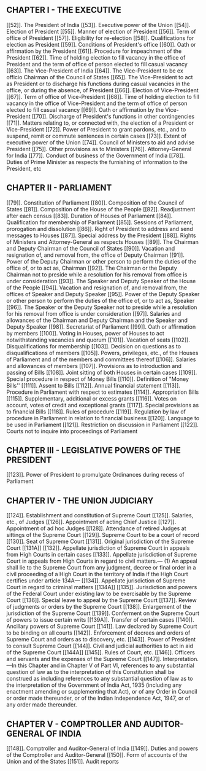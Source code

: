 ## CHAPTER I - THE EXECUTIVE
[[52]]. The President of India
[[53]]. Executive power of the Union
[[54]]. Election of President
[[55]]. Manner of election of President
[[56]]. Term of office of President
[[57]]. Eligibility for re-election
[[58]]. Qualifications for election as President
[[59]]. Conditions of President's office
[[60]]. Oath or affirmation by the President
[[61]]. Procedure for impeachment of the President
[[62]]. Time of holding election to fill vacancy in the office of President and the term of office of person elected to fill casual vacancy
[[63]]. The Vice-President of India
[[64]]. The Vice-President to be ex officio Chairman of the Council of States
[[65]]. The Vice-President to act as President or to discharge his functions during casual vacancies in the office, or during the absence, of President
[[66]]. Election of Vice-President
[[67]]. Term of office of Vice-President
[[68]]. Time of holding election to fill vacancy in the office of Vice-President and the term of office of person elected to fill casual vacancy
[[69]]. Oath or affirmation by the Vice-President
[[70]]. Discharge of President's functions in other contingencies
[[71]]. Matters relating to, or connected with, the election of a President or Vice-President
[[72]]. Power of President to grant pardons, etc., and to suspend, remit or commute sentences in certain cases
[[73]]. Extent of executive power of the Union
[[74]]. Council of Ministers to aid and advise President
[[75]]. Other provisions as to Ministers
[[76]]. Attorney-General for India
[[77]]. Conduct of business of the Government of India
[[78]]. Duties of Prime Minister as respects the furnishing of information to the President, etc

## CHAPTER II - PARLIAMENT
[[79]]. Constitution of Parliament
[[80]]. Composition of the Council of States
[[81]]. Composition of the House of the People
[[82]]. Readjustment after each census
[[83]]. Duration of Houses of Parliament
[[84]]. Qualification for membership of Parliament
[[85]]. Sessions of Parliament, prorogation and dissolution
[[86]]. Right of President to address and send messages to Houses
[[87]]. Special address by the President
[[88]]. Rights of Ministers and Attorney-General as respects Houses
[[89]]. The Chairman and Deputy Chairman of the Council of States
[[90]]. Vacation and resignation of, and removal from, the office of Deputy Chairman
[[91]]. Power of the Deputy Chairman or other person to perform the duties of the office of, or to act as, Chairman
[[92]].  The Chairman or the Deputy Chairman not to preside while a resolution for his removal from office is under consideration
[[93]]. The Speaker and Deputy Speaker of the House of the People
[[94]]. Vacation and resignation of, and removal from, the offices of Speaker and Deputy Speaker
[[95]]. Power of the Deputy Speaker or other person to perform the duties of the office of, or to act as, Speaker
[[96]]. The Speaker or the Deputy Speaker not to preside while a resolution for his removal from office is under consideration
[[97]]. Salaries and allowances of the Chairman and Deputy Chairman and the Speaker and Deputy Speaker
[[98]]. Secretariat of Parliament
[[99]]. Oath or affirmation by members
[[100]]. Voting in Houses, power of Houses to act notwithstanding vacancies and quorum
[[101]]. Vacation of seats
[[102]]. Disqualifications for membership
[[103]]. Decision on questions as to disqualifications of members
[[105]]. Powers, privileges, etc., of the Houses of Parliament and of the members and committees thereof
[[106]]. Salaries and allowances of members
[[107]]. Provisions as to introduction and passing of Bills
[[108]]. Joint sitting of both Houses in certain cases
[[109]]. Special procedure in respect of Money Bills
[[110]]. Definition of "Money Bills''
[[111]]. Assent to Bills
[[112]]. Annual financial statement
[[113]]. Procedure in Parliament with respect to estimates
[[114]]. Appropriation Bills
[[115]]. Supplementary, additional or excess grants
[[116]]. Votes on account, votes of credit and exceptional grants
[[117]]. Special provisions as to financial Bills
[[118]]. Rules of procedure
[[119]]. Regulation by law of procedure in Parliament in relation to financial business
[[120]]. Language to be used in Parliament
[[121]]. Restriction on discussion in Parliament
[[122]]. Courts not to inquire into proceedings of Parliament

## CHAPTER III - LEGISLATIVE POWERS OF THE PRESIDENT
[[123]]. Power of President to promulgate Ordinances during recess of Parliament

## CHAPTER IV - THE UNION JUDICIARY
[[124]]. Establishment and constitution of Supreme Court
[[125]]. Salaries, etc., of Judges
[[126]]. Appointment of acting Chief Justice
[[127]]. Appointment of ad hoc Judges
[[128]]. Attendance of retired Judges at sittings of the Supreme Court
[[129]]. Supreme Court to be a court of record
[[130]]. Seat of Supreme Court
[[131]]. Original jurisdiction of the Supreme Court
[[131A]] 
[[132]]. Appellate jurisdiction of Supreme Court in appeals from High Courts in certain cases
[[133]]. Appellate jurisdiction of Supreme Court in appeals from High Courts in regard to civil matters.— (1) An appeal shall lie to the Supreme Court from any judgment, decree or final order in a civil proceeding of a High Court in the territory of India if the High Court certifies under article 134A—
[[134]]. Appellate jurisdiction of Supreme Court in regard to criminal matters
[[134A]]
[[135]]. Jurisdiction and powers of the Federal Court under existing law to be exercisable by the Supreme Court
[[136]]. Special leave to appeal by the Supreme Court
[[137]]. Review of judgments or orders by the Supreme Court
[[138]]. Enlargement of the jurisdiction of the Supreme Court
[[139]]. Conferment on the Supreme Court of powers to issue certain writs
[[139A]]. Transfer of certain cases
[[140]]. Ancillary powers of Supreme Court
[[141]]. Law declared by Supreme Court to be binding on all courts
[[142]]. Enforcement of decrees and orders of Supreme Court and orders as to discovery, etc.
[[143]]. Power of President to consult Supreme Court
[[144]]. Civil and judicial authorities to act in aid of the Supreme Court
[[144A]]
[[145]]. Rules of Court, etc.
[[146]]. Officers and servants and the expenses of the Supreme Court
[[147]]. Interpretation.—In this Chapter and in Chapter V of Part VI, references to any substantial question of law as to the interpretation of this Constitution shall be construed as including references to any substantial question of law as to the interpretation of the Government of India Act, 1935 (including any enactment amending or supplementing that Act), or of any Order in Council or order made thereunder, or of the Indian Independence Act, 1947, or of any order made thereunder.

## CHAPTER V - COMPTROLLER AND AUDITOR-GENERAL OF INDIA
[[148]]. Comptroller and Auditor-General of India
[[149]]. Duties and powers of the Comptroller and Auditor-General
[[150]]. Form of accounts of the Union and of the States
[[151]]. Audit reports